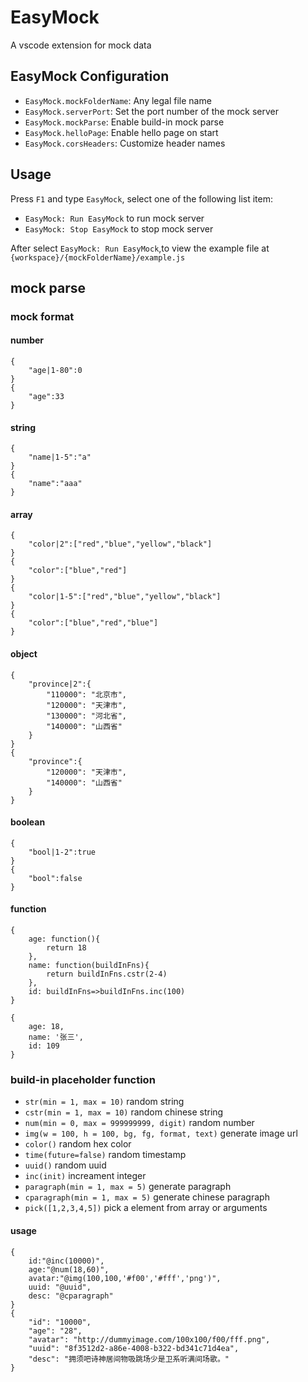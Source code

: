 # EasyMock

A vscode extension for mock data

## EasyMock Configuration

* `EasyMock.mockFolderName`: Any legal file name
* `EasyMock.serverPort`: Set the port number of the mock server
* `EasyMock.mockParse`: Enable build-in mock parse
* `EasyMock.helloPage`: Enable hello page on start
* `EasyMock.corsHeaders`: Customize header names

## Usage

Press `F1` and type `EasyMock`, select one of the following list item:

* `EasyMock: Run EasyMock` to run mock server
* `EasyMock: Stop EasyMock` to stop mock server

After select `EasyMock: Run EasyMock`,to view the example file at `{workspace}/{mockFolderName}/example.js`

## mock parse

### mock format

#### number

```
{
    "age|1-80":0
}
{
    "age":33
}
```

#### string

```
{
    "name|1-5":"a"
}
{
    "name":"aaa"
}
```

#### array

```
{
    "color|2":["red","blue","yellow","black"]
}
{
    "color":["blue","red"]
}
{
    "color|1-5":["red","blue","yellow","black"]
}
{
    "color":["blue","red","blue"]
}
```

#### object

```
{
    "province|2":{
        "110000": "北京市",
        "120000": "天津市",
        "130000": "河北省",
        "140000": "山西省"
    }
}
{
    "province":{
        "120000": "天津市",
        "140000": "山西省"
    }
}
```

#### boolean

```
{
    "bool|1-2":true
}
{
    "bool":false
}
```

#### function

```
{
    age: function(){
        return 18
    },
    name: function(buildInFns){
        return buildInFns.cstr(2-4)
    },
    id: buildInFns=>buildInFns.inc(100)
}

{
    age: 18,
    name: '张三',
    id: 109
}
```

### build-in placeholder function

* `str(min = 1, max = 10)` random string
* `cstr(min = 1, max = 10)` random chinese string
* `num(min = 0, max = 999999999, digit)` random number
* `img(w = 100, h = 100, bg, fg, format, text)` generate image url
* `color()` random hex color
* `time(future=false)` random timestamp
* `uuid()` random uuid
* `inc(init)` increament integer
* `paragraph(min = 1, max = 5)` generate paragraph
* `cparagraph(min = 1, max = 5)` generate chinese paragraph
* `pick([1,2,3,4,5])` pick a element from array or arguments

#### usage

```
{
    id:"@inc(10000)",
    age:"@num(18,60)",
    avatar:"@img(100,100,'#f00','#fff','png')",
    uuid: "@uuid",
    desc: "@cparagraph"
}
{
    "id": "10000",
    "age": "28",
    "avatar": "http://dummyimage.com/100x100/f00/fff.png",
    "uuid": "8f3512d2-a86e-4008-b322-bd341c71d4ea",
    "desc": "拥须吧诗神居间物吸跳场少是卫系听满间场歌。"
}  
```
